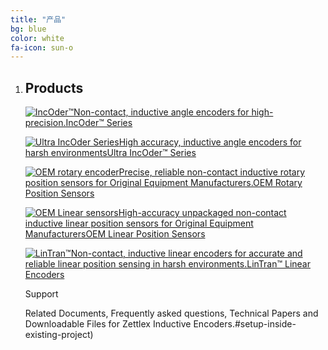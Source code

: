 ```yaml
---
title: "产品"
bg: blue
color: white
fa-icon: sun-o
---
```


1. ## Products

   [![IncOder™](https://www.celeramotion.com/zettlex/wp-content/uploads/sites/7/2019/05/Incoder-1-280x235.jpg)Non-contact, inductive angle encoders for high-precision.IncOder™ Series](https://www.celeramotion.com/zettlex/products/incoder-inductive-encoders/)

   [![Ultra IncOder Series](https://www.celeramotion.com/zettlex/wp-content/uploads/sites/7/2020/01/Ultra-IncOder-2.jpg)High accuracy, inductive angle encoders for harsh environmentsUltra IncOder™ Series](https://www.celeramotion.com/ultra-incoder/)

   [![OEM rotary encoder](https://www.celeramotion.com/zettlex/wp-content/uploads/sites/7/2019/05/OEM-rotary-encoder-1-280x235.jpg)Precise, reliable non-contact inductive rotary position sensors for Original Equipment Manufacturers.OEM Rotary Position Sensors](https://www.celeramotion.com/zettlex/products/oem-rotary-position-sensors/)

   [![OEM Linear sensors](https://www.celeramotion.com/zettlex/wp-content/uploads/sites/7/2019/05/OEM-Linear-sensors-280x235.jpg)High-accuracy unpackaged non-contact inductive linear position sensors for Original Equipment ManufacturersOEM Linear Position Sensors](https://www.celeramotion.com/zettlex/products/linear-position-sensors/)

   [![LinTran™](https://www.celeramotion.com/zettlex/wp-content/uploads/sites/7/2019/05/LinTran-1-280x235.jpg)Non-contact, inductive linear encoders for accurate and reliable linear position sensing in harsh environments.LinTran™ Linear Encoders](https://www.celeramotion.com/zettlex/products/inductive-linear-encoders/)

   Support

   Related Documents, Frequently asked questions, Technical Papers and Downloadable Files for Zettlex Inductive Encoders.#setup-inside-existing-project)
